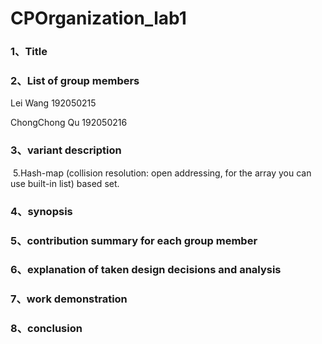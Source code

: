 # CPOrganization_lab1

### 1、Title



### 2、List of group members

Lei Wang    192050215

ChongChong Qu 192050216



### 3、variant description

​		 5.Hash-map (collision resolution: open addressing, for the array you can use built-in list) based set.

### 4、synopsis



### 5、contribution summary for each group member



### 6、explanation of taken design decisions and analysis



### 7、work demonstration



### 8、conclusion





